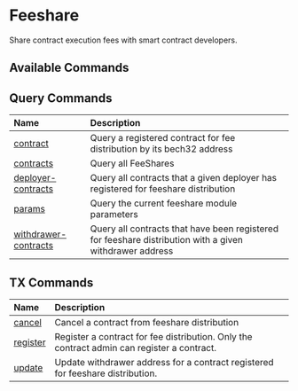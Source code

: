 # Feeshare

Share contract execution fees with smart contract developers.

## Available Commands

## Query Commands
| Name | Description |
| :--- | :--- |
| [contract](feeshare.md#tx-distribution-fund-community-pool) | Query a registered contract for fee distribution by its bech32 address |
| [contracts](feeshare.md#tx-distribution-set-withdraw-addr) | Query all FeeShares |
| [deployer-contracts](feeshare.md#tx-distribution-withdraw-all-rewards) | Query all contracts that a given deployer has registered for feeshare distribution |
| [params](feeshare.md#tx-distribution-withdraw-all-rewards) | Query the current feeshare module parameters |
| [withdrawer-contracts](feeshare.md#tx-distribution-withdraw-all-rewards) | Query all contracts that have been registered for feeshare distribution with a given withdrawer address |


## TX Commands
| Name | Description |
| :--- | :--- |
| [cancel](feeshare.md#tx-distribution-fund-community-pool) | Cancel a contract from feeshare distribution |
| [register](feeshare.md#tx-distribution-set-withdraw-addr) | Register a contract for fee distribution. Only the contract admin can register a contract. |
| [update](feeshare.md#tx-distribution-withdraw-all-rewards) | Update withdrawer address for a contract registered for feeshare distribution. |